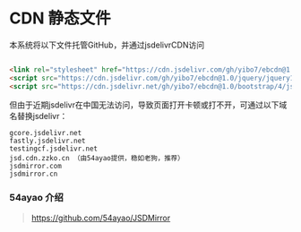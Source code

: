 # CDN 静态文件
本系统将以下文件托管GitHub，并通过jsdelivrCDN访问
```html

<link rel="stylesheet" href="https://cdn.jsdelivr.com/gh/yibo7/ebcdn@1.0/bootstrap/4/css/bootstrap.min.css" type="text/css">
<script src="https://cdn.jsdelivr.com/gh/yibo7/ebcdn@1.0/jquery/jquery1.9.1.js"></script>
<script src="https://cdn.jsdelivr.net/gh/yibo7/ebcdn@1.0/bootstrap/4/js/bootstrap.min.js"></script>
```

但由于近期jsdelivr在中国无法访问，导致页面打开卡顿或打不开，可通过以下域名替换jsdelivr：
```
gcore.jsdelivr.net
fastly.jsdelivr.net
testingcf.jsdelivr.net
jsd.cdn.zzko.cn （由54ayao提供，稳如老狗，推荐）
jsdmirror.com
jsdmirror.cn
```
### 54ayao 介绍
> https://github.com/54ayao/JSDMirror
